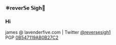 ### ⚛️rever𝕊e 𝕊igh🧪
  
### Hi
james @ lavenderfive.com | Twitter [@reversesigh1](https://twitter.com/reversesigh1)  
PGP [0B547119AB0B27C2](https://keybase.io/reversesigh)  
